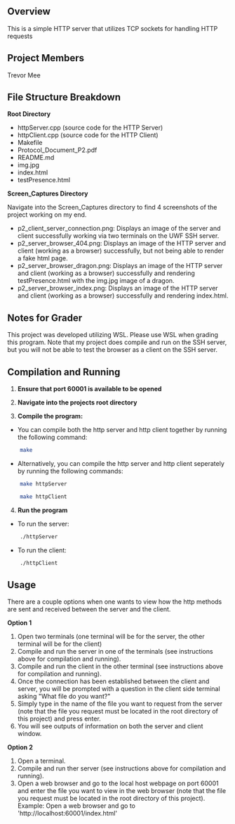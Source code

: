 ## Overview
This is a simple HTTP server that utilizes TCP sockets for handling HTTP requests

## Project Members
Trevor Mee

## File Structure Breakdown
**Root Directory**
- httpServer.cpp (source code for the HTTP Server)
- httpClient.cpp (source code for the HTTP Client)
- Makefile
- Protocol_Document_P2.pdf
- README.md
- img.jpg
- index.html
- testPresence.html

**Screen_Captures Directory**

Navigate into the Screen_Captures directory to find 4 screenshots of the project working on my end.
- p2_client_server_connection.png: Displays an image of the server and client successfully working via two terminals on the UWF SSH server.
- p2_server_browser_404.png: Displays an image of the HTTP server and client (working as a browser) successfully, but not being able to render a fake html page.
- p2_server_browser_dragon.png: Displays an image of the HTTP server and client (working as a browser) successfully and rendering testPresence.html with the img.jpg image of a dragon.
- p2_server_browser_index.png: Displays an image of the HTTP server and client (working as a browser) successfully and rendering index.html.

## Notes for Grader
This project was developed utilizing WSL. Please use WSL when grading this program. Note that my project does compile and run on the SSH server, but you will not be able to test the browser as a client on the SSH server. 

## Compilation and Running
1. **Ensure that port 60001 is available to be opened**

2. **Navigate into the projects root directory**

3. **Compile the program:**
- You can compile both the http server and http client together by running the following command: 
```bash
    make
```
- Alternatively, you can compile the http server and http client seperately by running the following commands:
```bash
    make httpServer
```
```bash
    make httpClient
```

4. **Run the program**
- To run the server:
```bash
    ./httpServer
```
- To run the client:
```bash
    ./httpClient
```

## Usage
There are a couple options when one wants to view how the http methods are sent and received between the server and the client.

**Option 1**
1) Open two terminals (one terminal will be for the server, the other terminal will be for the client)
2) Compile and run the server in one of the terminals (see instructions above for compilation and running).
3) Compile and run the client in the other terminal (see instructions above for compilation and running).
4) Once the connection has been established between the client and server, you will be prompted with a question in the client side terminal asking "What file do you want?"
5) Simply type in the name of the file you want to request from the server (note that the file you request must be located in the root directory of this project) and press enter.
6) You will see outputs of information on both the server and client window.

**Option 2**
1) Open a terminal.
2) Compile and run ther server (see instructions above for compilation and running).
3) Open a web browser and go to the local host webpage on port 60001 and enter the file you want to view in the web browser (note that the file you request must be located in the root directory of this project).
Example: Open a web browser and go to 'http://localhost:60001/index.html'


